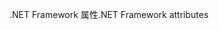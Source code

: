 <span data-ttu-id="9988d-101">.NET Framework 属性</span><span class="sxs-lookup"><span data-stu-id="9988d-101">.NET Framework attributes</span></span>